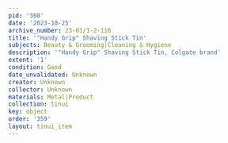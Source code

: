 ```yaml
---
pid: '360'
date: '2023-10-25'
archive_number: 23-01/1-2-116
title: '"Handy Grip" Shaving Stick Tin'
subjects: Beauty & Grooming|Cleaning & Hygiene
description: '"Handy Grip" Shaving Stick Tin, Colgate brand'
extent: '1'
condition: Good
date_unvalidated: Unknown
creator: Unknown
collector: Unknown
materials: Metal|Product
collection: tinui
key: object
order: '359'
layout: tinui_item
---
```

